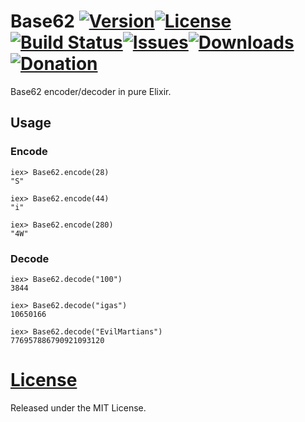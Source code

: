 # Base62 [![Version](https://img.shields.io/hexpm/v/base62.svg?style=flat-square)](https://hex.pm/packages/base62)[![License](https://img.shields.io/hexpm/l/base62.svg?style=flat-square)](https://github.com/igas/base62/blob/master/LICENSE)[![Build Status](https://img.shields.io/travis/igas/base62.svg?style=flat-square)](https://travis-ci.org/igas/base62)[![Issues](https://img.shields.io/github/issues/igas/base62.svg?style=flat-square)](https://github.com/igas/base62/issues)[![Downloads](https://img.shields.io/hexpm/dt/base62.svg?style=flat-square)](https://hex.pm/packages/base62)[![Donation](https://img.shields.io/gratipay/igas.svg?style=flat-square)](https://gratipay.com/igas/)

Base62 encoder/decoder in pure Elixir.

## Usage

### Encode

```
iex> Base62.encode(28)
"S"

iex> Base62.encode(44)
"i"

iex> Base62.encode(280)
"4W"
```

### Decode

```
iex> Base62.decode("100")
3844

iex> Base62.decode("igas")
10650166

iex> Base62.decode("EvilMartians")
776957886790921093120
```

# [License](https://github.com/igas/base62/blob/master/LICENSE)

Released under the MIT License.

